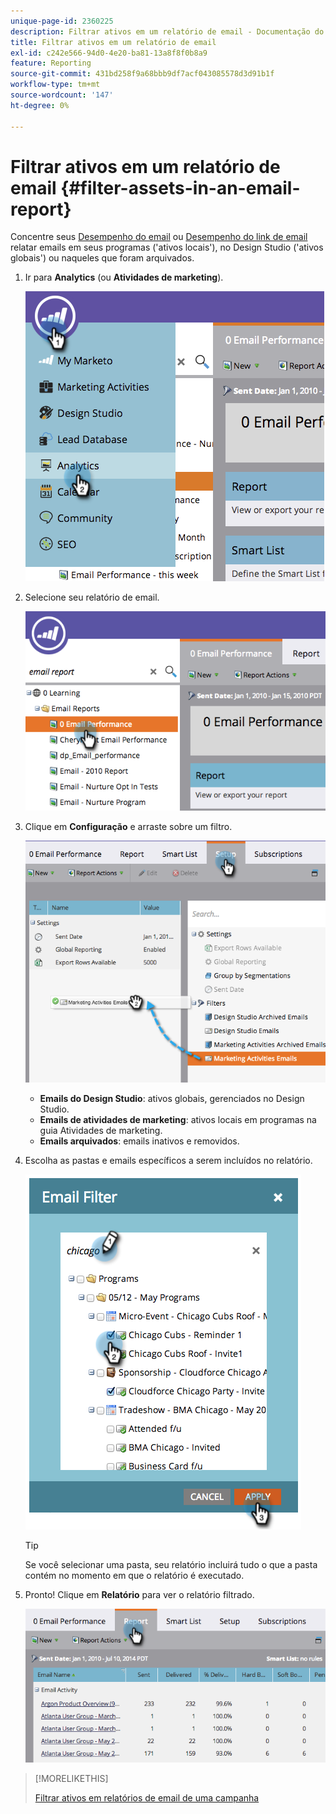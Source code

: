 ```yaml
---
unique-page-id: 2360225
description: Filtrar ativos em um relatório de email - Documentação do Marketo - Documentação do produto
title: Filtrar ativos em um relatório de email
exl-id: c242e566-94d0-4e20-ba81-13a8f8f0b8a9
feature: Reporting
source-git-commit: 431bd258f9a68bbb9df7acf043085578d3d91b1f
workflow-type: tm+mt
source-wordcount: '147'
ht-degree: 0%

---
```


# Filtrar ativos em um relatório de email {#filter-assets-in-an-email-report}

Concentre seus [Desempenho do email](/help/marketo/product-docs/email-marketing/email-programs/email-program-data/email-performance-report.md) ou [Desempenho do link de email](/help/marketo/product-docs/email-marketing/email-programs/email-program-data/email-link-performance-report.md) relatar emails em seus programas (&#39;ativos locais&#39;), no Design Studio (&#39;ativos globais&#39;) ou naqueles que foram arquivados.

1. Ir para **Analytics** (ou **Atividades de marketing**).

   ![](assets/image2014-9-16-15-3a53-3a26.png)

1. Selecione seu relatório de email.

   ![](assets/image2014-9-16-15-3a53-3a29.png)

1. Clique em **Configuração** e arraste sobre um filtro.

   ![](assets/image2014-9-16-15-3a53-3a32.png)

   * **Emails do Design Studio**: ativos globais, gerenciados no Design Studio.
   * **Emails de atividades de marketing**: ativos locais em programas na guia Atividades de marketing.
   * **Emails arquivados**: emails inativos e removidos.

1. Escolha as pastas e emails específicos a serem incluídos no relatório.

   ![](assets/image2014-9-16-15-3a53-3a36.png)

   >[!TIP]
   >
   >Se você selecionar uma pasta, seu relatório incluirá tudo o que a pasta contém no momento em que o relatório é executado.

1. Pronto! Clique em **Relatório** para ver o relatório filtrado.

   ![](assets/image2014-9-16-15-3a53-3a59.png)

>[!MORELIKETHIS]
>
>[Filtrar ativos em relatórios de email de uma campanha](/help/marketo/product-docs/reporting/basic-reporting/report-activity/filter-assets-in-a-campaign-email-reports.md)
